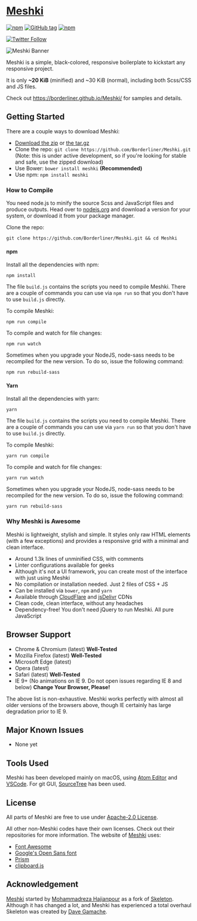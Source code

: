 # [Meshki](https://borderliner.github.io/Meshki/)
[![npm](https://img.shields.io/npm/dm/meshki.svg?maxAge=2592000?style=flat-square)](https://www.npmjs.com/package/meshki)
[![GitHub tag](https://img.shields.io/github/tag/borderliner/meshki.svg?maxAge=2592000?style=flat-square)](https://github.com/Borderliner/Meshki/releases)
[![npm](https://img.shields.io/npm/l/meshki.svg?maxAge=2592000?style=flat-square)](https://github.com/Borderliner/Meshki/blob/master/LICENSE)

[![Twitter Follow](https://img.shields.io/twitter/follow/meshki_ui.svg?style=social&label=Follow&maxAge=2592000?style=flat-square)](https://twitter.com/Meshki_UI)

![Meshki Banner](https://borderliner.github.io/Meshki/meta-image.png)

Meshki is a simple, black-colored, responsive boilerplate to kickstart any responsive project.

It is only <b>~20 KiB</b> (minified) and ~30 KiB (normal), including both Scss/CSS and JS files.

Check out <https://borderliner.github.io/Meshki/> for samples and details.

## Getting Started

There are a couple ways to download Meshki:
- [Download the zip](https://github.com/Borderliner/Meshki/archive/v2.0.0.zip) or [the tar.gz](https://github.com/Borderliner/Meshki/archive/v2.0.0.tar.gz)
- Clone the repo: `git clone https://github.com/Borderliner/Meshki.git` (Note: this is under active development, so if you're looking for stable and safe, use the zipped download)
- Use Bower: `bower install meshki` **(Recommended)**
- Use npm: `npm install meshki`

### How to Compile
You need node.js to minify the source Scss and JavaScript files and produce outputs. Head over to [nodejs.org](https://nodejs.org/en/) and download a version for your system, or download it from your package manager. 

Clone the repo:

`git clone https://github.com/Borderliner/Meshki.git && cd Meshki`

#### npm

Install all the dependencies with npm:

`npm install`

The file `build.js` contains the scripts you need to compile Meshki. There are a couple of commands you can use via `npm run` so that you don't have to use `build.js` directly.

To compile Meshki:

`npm run compile`

To compile and watch for file changes:

`npm run watch`

Sometimes when you upgrade your NodeJS, node-sass needs to be recompiled for the new version. To do so, issue the following command:

`npm run rebuild-sass`

#### Yarn

Install all the dependencies with yarn:

`yarn`

The file `build.js` contains the scripts you need to compile Meshki. There are a couple of commands you can use via `yarn run` so that you don't have to use `build.js` directly.

To compile Meshki:

`yarn run compile`

To compile and watch for file changes:

`yarn run watch`

Sometimes when you upgrade your NodeJS, node-sass needs to be recompiled for the new version. To do so, issue the following command:

`yarn run rebuild-sass`

### Why Meshki is Awesome

Meshki is lightweight, stylish and simple. It styles only raw HTML elements (with a few exceptions) and provides a responsive grid with a minimal and clean interface.
- Around 1.3k lines of unminified CSS, with comments
- Linter configurations available for geeks
- Although it's not a UI framework, you can create most of the interface with just using Meshki
- No compilation or installation needed. Just 2 files of CSS + JS
- Can be installed via `bower`, `npm` and `yarn`
- Available through [CloudFlare](https://cdnjs.com/libraries/meshki) and [jsDelivr](https://www.jsdelivr.com/projects/meshki) CDNs
- Clean code, clean interface, without any headaches
- Dependency-free! You don't need jQuery to run Meshki. All pure JavaScript

## Browser Support

- Chrome & Chromium (latest) **Well-Tested**
- Mozilla Firefox (latest) **Well-Tested**
- Microsoft Edge (latest)
- Opera (latest)
- Safari (latest) **Well-Tested**
- IE 9+ (No animations on IE 9. Do not open issues regarding IE 8 and below) **Change Your Browser, Please!**

The above list is non-exhaustive. Meshki works perfectly with almost all older versions of the browsers above, though IE certainly has large degradation prior to IE 9.

## Major Known Issues
- None yet

## Tools Used

Meshki has been developed mainly on macOS, using [Atom Editor](https://atom.io/) and [VSCode](https://code.visualstudio.com). For git GUI, [SourceTree](https://www.sourcetreeapp.com) has been used.

## License

All parts of Meshki are free to use under [Apache-2.0 License](https://github.com/Borderliner/Meshki/blob/master/LICENSE).

All other non-Meshki codes have their own licenses. Check out their repositories for more information.
The website of [Meshki](https://borderliner.github.io/Meshki/) uses:

- [Font Awesome](http://fontawesome.io/)
- [Google's Open Sans font](https://fonts.google.com/specimen/Open+Sans)
- [Prism](http://prismjs.com)
- [clipboard.js](https://clipboardjs.com)

## Acknowledgement

[Meshki](https://borderliner.github.io/Meshki/) started by [Mohammadreza Hajianpour](mailto:hajianpour.mr@gmail.com) as a fork of [Skeleton](https://github.com/dhg/Skeleton). Although it has changed a lot, and Meshki has experienced a total overhaul
Skeleton was created by [Dave Gamache](https://twitter.com/dhg).
